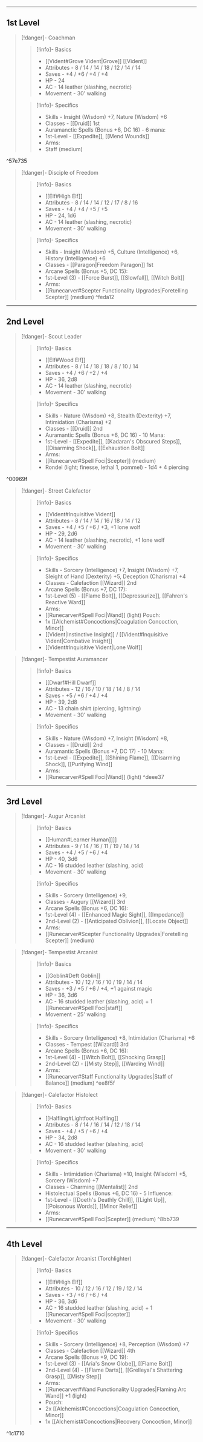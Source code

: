-- - - -
## 1st Level


>[!danger]- Coachman
>>[!info]- Basics
>>* [[Vident#Grove Vident|Grove]] [[Vident]]
>>* Attributes - 8 / 14 / 14 / 18 / 12 / 14 / 14
>>* Saves - +4 / +6 / +4 / +4
>>* HP - 24
>>* AC - 14 leather (slashing, necrotic)
>>* Movement - 30' walking
>
>>[!info]- Specifics
>>* Skills - Insight (Wisdom) +7, Nature (Wisdom) +6
>>* Classes - [[Druid]] 1st
>>* Auramanctic Spells (Bonus +6, DC 16) - 6 mana:
>>	* 1st-Level - [[Expedite]], [[Mend Wounds]]
>>* Arms:
>>	* Staff (medium)

^57e735


>[!danger]- Disciple of Freedom
>>[!info]- Basics
>>* [[Elf#High Elf]]
>>* Attributes - 8 / 14 / 14 / 12 / 17 / 8 / 16
>>* Saves - +4 / +4 / +5 / +5
>>* HP - 24, 1d6
>>* AC - 14 leather (slashing, necrotic)
>>* Movement - 30' walking
>
>>[!info]- Specifics
>>* Skills - Insight (Wisdom) +5, Culture (Intelligence) +6, History (Intelligence) +6
>>* Classes - [[Paragon|Freedom Paragon]] 1st
>>* Arcane Spells (Bonus +5, DC 15):
>>	* 1st-Level (3) - [[Force Burst]], [[Slowfall]], [[Witch Bolt]]
>>* Arms:
>>	* [[Runecarver#Scepter Functionality Upgrades|Foretelling Scepter]] (medium)
^feda12

-- - -
## 2nd Level

>[!danger]- Scout Leader
>>[!info]- Basics
>>* [[Elf#Wood Elf]]
>>* Attributes - 8 / 14 / 18 / 18 / 8 / 10 / 14
>>* Saves - +4 / +6 / +2 / +4
>>* HP - 36, 2d8
>>* AC - 14 leather (slashing, necrotic)
>>* Movement - 30' walking
>
>>[!info]- Specifics
>>* Skills - Nature (Wisdom) +8, Stealth (Dexterity) +7, Intimidation (Charisma) +2
>>* Classes - [[Druid]] 2nd
>>* Auramantic Spells (Bonus +6, DC 16) - 10 Mana:
>>	* 1st-Level - [[Expedite]], [[Kadaran's Obscured Steps]], [[Disarming Shock]], [[Exhaustion Bolt]]
>>* Arms:
>>	* [[Runecarver#Spell Foci|Scepter]] (medium)
>>	* Rondel (light; finesse, lethal 1, pommel) - 1d4 + 4 piercing

^00969f

>[!danger]- Street Calefactor
>> [!info]- Basics
>>* [[Vident#Inquisitive Vident]]
>>* Attributes - 8 / 14 / 14 / 16 / 18 / 14 / 12
>> * Saves - +4 / +5 / +6 / +3, +1 lone wolf
>> * HP - 29, 2d6
>> * AC - 14 leather (slashing, necrotic), +1 lone wolf
>> * Movement - 30' walking
> 
>>[!info]- Specifics
>> * Skills - Sorcery (Intelligence) +7, Insight (Wisdom) +7, Sleight of Hand (Dexterity) +5, Deception (Charisma) +4
>> * Classes - Calefaction [[Wizard]] 2nd
>> * Arcane Spells (Bonus +7, DC 17):
>>	* 1st-Level (5) - [[Flame Bolt]], [[Depressurize]], [[Fahren's Reactive Ward]]
>> * Arms:
>> 	* [[Runecarver#Spell Foci|Wand]] (light)
>> Pouch: 
>> 	* 1x [[Alchemist#Concoctions|Coagulation Concoction, Minor]]
>> * [[Vident|Instinctive Insight]] / [[Vident#Inquisitive Vident|Combative Insight]]
>> * [[Vident#Inquisitive Vident|Lone Wolf]]


>[!danger]- Tempestist Auramancer
>>[!info]- Basics
>>* [[Dwarf#Hill Dwarf]]
>>* Attributes - 12 / 16 / 10 / 18 / 14 / 8 / 14
>>* Saves - +5 / +6 / +4 / +4
>>* HP - 39, 2d8
>>* AC - 13 chain shirt (piercing, lightning)
>>* Movement - 30' walking
>
>>[!info]- Specifics
>>* Skills - Nature (Wisdom) +7, Insight (Wisdom) +8, 
>>* Classes - [[Druid]] 2nd
>>* Auramantic Spells (Bonus +7, DC 17) - 10 Mana:
>>	* 1st-Level - [[Expedite]], [[Shining Flame]], [[Disarming Shock]], [[Purifying Wind]]
>>* Arms:
>>	* [[Runecarver#Spell Foci|Wand]] (light)
^deee37

- - -
## 3rd Level

>[!danger]- Augur Arcanist
>>[!info]- Basics
>>* [[Human#Learner Human]]]]
>>* Attributes - 9 / 14  / 16 / 11 / 19 / 14 / 14
>>* Saves - +4 / +5 / +6 / +4
>>* HP - 40, 3d6
>>* AC - 16 studded leather (slashing, acid)
>>* Movement - 30' walking
>
>>[!info]- Specifics
>>* Skills - Sorcery (Intelligence) +9, 
>>* Classes - Augury [[Wizard]] 3rd
>>* Arcane Spells (Bonus +6, DC 16):
>>	* 1st-Level (4) - [[Enhanced Magic Sight]], [[Impedance]]
>>	* 2nd-Level (2) - [[Anticipated Oblivion]], [[Locate Object]]
>>* Arms:
>>	* [[Runecarver#Scepter Functionality Upgrades|Foretelling Scepter]] (medium)

>[!danger]- Tempestist Arcanist
>>[!info]- Basics
>>* [[Goblin#Deft Goblin]]
>>* Attributes - 10 / 12 / 16 / 10 / 19 / 14 / 14
>>* Saves - +3 / +5 / +6 / +4,  +1 against magic
>>* HP - 36, 3d6
>>* AC - 16 studded leather (slashing, acid) + 1 [[Runecarver#Spell Foci|staff]]
>>* Movement - 25' walking
>
>>[!info]- Specifics
>>* Skills - Sorcery (Intelligence) +8, Intimidation (Charisma) +6
>>* Classes - Tempest [[Wizard]] 3rd
>>* Arcane Spells (Bonus +6, DC 16):
>>	* 1st-Level (4) - [[Witch Bolt]], [[Shocking Grasp]]
>>	* 2nd-Level (2) - [[Misty Step]], [[Warding Wind]]
>>* Arms:
>>	* [[Runecarver#Staff Functionality Upgrades|Staff of Balance]] (medium)
^ee8f5f

>[!danger]- Calefactor Histolect
>>[!info]- Basics
>>* [[Halfling#Lightfoot Halfling]]
>>* Attributes - 8 / 14 / 16 / 14 / 12 / 18 / 14
>>* Saves - +4 / +5 / +6 / +4
>>* HP - 34, 2d8
>>* AC - 16 studded leather (slashing, acid)
>>* Movement - 30' walking
>
>>[!info]- Specifics
>>* Skills - Intimidation (Charisma) +10, Insight (Wisdom) +5, Sorcery (Wisdom) +7
>>* Classes - Charming [[Mentalist]] 2nd
>>* Histolectual Spells (Bonus +6, DC 16) - 5 Influence:
>>	* 1st-Level - [[Doeth's Deathly Chill]], [[Light Up]], [[Poisonous Words]], [[Minor Relief]]
>>* Arms:
>>	* [[Runecarver#Spell Foci|Scepter]] (medium)
^8bb739
-- - -
## 4th Level

>[!danger]- Calefactor Arcanist (Torchlighter)
>>[!info]- Basics
>>* [[Elf#High Elf]]
>>* Attributes - 10 / 12 / 16 / 12 / 19 / 12 / 14
>>* Saves - +3 / +6 / +6 / +4
>>* HP - 36, 3d6
>>* AC - 16 studded leather (slashing, acid) + 1 [[Runecarver#Spell Foci|scepter]]
>>* Movement - 30' walking
>
>>[!info]- Specifics
>>* Skills - Sorcery (Intelligence) +8, Perception (Wisdom) +7
>>* Classes - Calefaction [[Wizard]] 4th
>>* Arcane Spells (Bonus +9, DC 19):
>>	* 1st-Level (3) - [[Aria's Snow Globe]], [[Flame Bolt]]
>>	* 2nd-Level (4) - [[Flame Darts]], [[Grelleyal's Shattering Grasp]], [[Misty Step]]
>>* Arms:
>>	* [[Runecarver#Wand Functionality Upgrades|Flaming Arc Wand]] +1 (light)
>>* Pouch:
>>	* 2x [[Alchemist#Concoctions|Coagulation Concoction, Minor]]
>>	* 1x [[Alchemist#Concoctions|Recovery Concoction, Minor]]

^1c1710